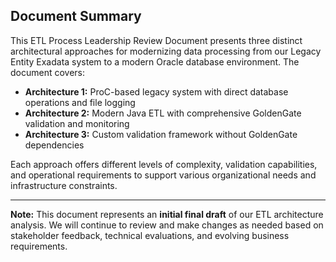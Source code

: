 ## Document Summary

This ETL Process Leadership Review Document presents three distinct architectural approaches for modernizing data processing from our Legacy Entity Exadata system to a modern Oracle database environment. The document covers:

- **Architecture 1:** ProC-based legacy system with direct database operations and file logging
- **Architecture 2:** Modern Java ETL with comprehensive GoldenGate validation and monitoring
- **Architecture 3:** Custom validation framework without GoldenGate dependencies

Each approach offers different levels of complexity, validation capabilities, and operational requirements to support various organizational needs and infrastructure constraints.

---

**Note:** This document represents an **initial final draft** of our ETL architecture analysis. We will continue to review and make changes as needed based on stakeholder feedback, technical evaluations, and evolving business requirements.
